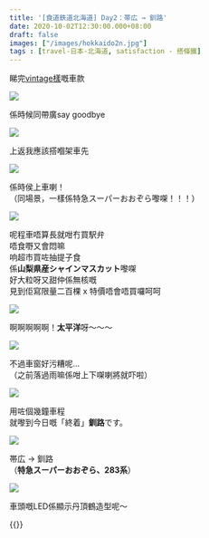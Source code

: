 ```yaml
---
title: '[食道鉄道北海道] Day2：帯広 → 釧路'
date: 2020-10-02T12:30:00.000+08:00
draft: false
images: ["/images/hokkaido2n.jpg"]
tags : [travel-日本-北海道, satisfaction - 搭條鐵]
---
```


睇完[vintage樣](https://hidie.net/hokkaido2m/)嘅車款

![](/images/hokkaido2n1.jpg)

係時候同帶廣say goodbye

![](/images/hokkaido2n2.jpg)

上返我應該搭嗰架車先  

![](/images/marnie001.jpg)

係時侯上車喇！  
（同場景，一樣係特急スーパーおおぞら嚟㗎！！！）

![](/images/hokkaido2n3.jpg)

呢程車唔算長就咁冇買駅弁  
唔食嘢又會悶嘛  
响超市買咗抽提子食  
係**山梨県産シャインマスカット**嚟㗎  
好大粒呀又甜仲係無核嘅  
見到佢寫限量二百棵 x 特價唔會唔買囉呵呵  

![](/images/hokkaido2n4.jpg)

啊啊啊啊啊！**太平洋**呀～～～  

![](/images/hokkaido2n5.jpg)

不過車窗好污糟呢...  
（之前落過雨嘛係咁上下㗎喇將就吓啦）  

![](/images/hokkaido2n6.jpg)

用咗個幾鐘車程  
就嚟到今日嘅「終着」**釧路**です。  

![](/images/hokkaido2n.jpg)

帯広 → 釧路  
（**特急スーパーおおぞら、283系**） 

![](/images/hokkaido2n7.jpg)

車頭嘅LED係顯示丹頂鶴造型呢～  
  
  
  
{{<hokkaido>}}
